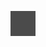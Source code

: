 ![](Notatki/Semestr%204/Sieci%20komputerowe/Wykłady/Wykład%2010/Drawing%202024-06-05%2017.09.24.excalidraw.svg)